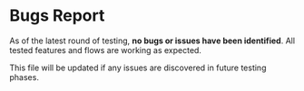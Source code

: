  
# Bugs Report

As of the latest round of testing, **no bugs or issues have been identified**. All tested features and flows are working as expected.

This file will be updated if any issues are discovered in future testing phases.
